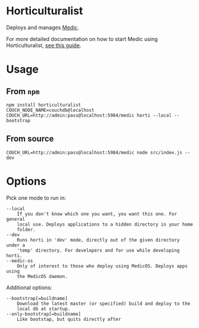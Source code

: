 Horticulturalist
================

Deploys and manages [Medic](github.com/medic/medic-webapp).

For more detailed documentation on how to start Medic using Horticulturalist, [see this guide](https://github.com/medic/medic-webapp#deploy-locally-using-horticulturalist-beta).

# Usage

## From `npm`

	npm install horticulturalist
	COUCH_NODE_NAME=couchdb@localhost COUCH_URL=http://admin:pass@localhost:5984/medic horti --local --bootstrap

## From source

	COUCH_URL=http://admin:pass@localhost:5984/medic node src/index.js --dev

# Options

Pick one mode to run in:

    --local
        If you don't know which one you want, you want this one. For general
        local use. Deploys applications to a hidden directory in your home
        folder.
    --dev
        Runs horti in 'dev' mode, directly out of the given directory under a
        'temp' directory. For developers and for use while developing horti.
    --medic-os
        Only of interest to those who deploy using MedicOS. Deploys apps using
        the MedicOS daemon.

Additional options:

    --bootstrap[=buildname]
        Download the latest master (or specified) build and deploy to the
        local db at startup.
    --only-bootstrap[=buildname]
        Like bootstap, but quits directly after
